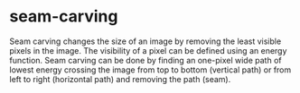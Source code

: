 # seam-carving
Seam carving changes the size of an image by removing the least visible pixels in the image. The visibility of a pixel can be defined using an energy function. Seam carving can be done by finding an one-pixel wide path of lowest energy crossing the image from top to bottom (vertical path) or from left to right (horizontal path) and removing the path (seam). 
